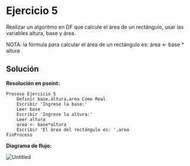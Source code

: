 # Ejercicio 5

Realizar un algoritmo en DF que calcule el área de un rectángulo, usar las variables altura, base y área.

NOTA: la fórmula para calcular el área de un rectángulo es: área <- base * altura

## Solución

**Resolución en pseint:**

```
Proceso Ejercicio_5
	Definir base,altura,area Como Real
	Escribir 'Ingrese la base:'
	Leer base
	Escribir 'Ingrese la altura:'
	Leer altura
	area <- base*altura
	Escribir 'El área del rectángulo es: ',area	
FinProceso
```

**Diagrama de flujo:**

![Untitled](Ejercicio%205%20f3d9b232dc604bd689d07c3d2879b7d7/Untitled.png)